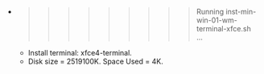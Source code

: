 * >>>>>>>>> Running inst-min-win-01-wm-terminal-xfce.sh ...
  * Install terminal: xfce4-terminal.
  * Disk size = 2519100K. Space Used = 4K.
